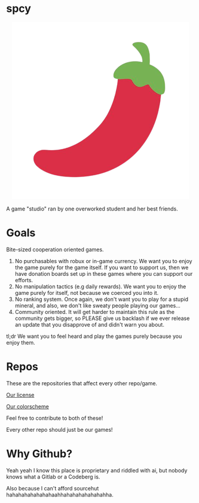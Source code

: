 # spcy

<div align="center">
    <img src="https://raw.githubusercontent.com/spcy-ivy/.github/main/profile/icon.png"/>
</div>

A game "studio" ran by one overworked student and her best friends.

# Goals
Bite-sized cooperation oriented games.
1. No purchasables with robux or in-game currency. We want you to enjoy the game purely for the game itself. If you want to support us, then we have donation boards set up in these games where you can support our efforts.
2. No manipulation tactics (e.g daily rewards). We want you to enjoy the game purely for itself, not because we coerced you into it.
3. No ranking system. Once again, we don't want you to play for a stupid mineral, and also, we don't like sweaty people playing our games...
4. Community oriented. It will get harder to maintain this rule as the community gets bigger, so PLEASE give us backlash if we ever release an update that you disapprove of and didn't warn you about.

tl;dr We want you to feel heard and play the games purely because you enjoy them.

# Repos
These are the repositories that affect every other repo/game.

[Our license](https://github.com/spcy-ivy/CPL)

[Our colorscheme](https://github.com/spcy-ivy/velvet-colorscheme)

Feel free to contribute to both of these!

Every other repo should just be our games!

# Why Github?
Yeah yeah I know this place is proprietary and riddled with ai, but nobody knows what a Gitlab or a Codeberg is.

Also because I can't afford sourcehut hahahahahahahahaahhahahahahahahahha.
